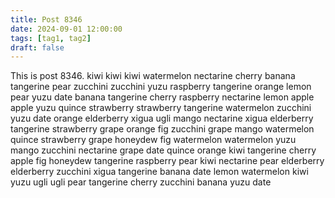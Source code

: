 ```yaml
---
title: Post 8346
date: 2024-09-01 12:00:00
tags: [tag1, tag2]
draft: false
---
```

This is post 8346.
kiwi
kiwi
kiwi
watermelon
nectarine
cherry
banana
tangerine
pear
zucchini
zucchini
yuzu
raspberry
tangerine
orange
lemon
pear
yuzu
date
banana
tangerine
cherry
raspberry
nectarine
lemon
apple
apple
yuzu
quince
strawberry
strawberry
tangerine
watermelon
zucchini
yuzu
date
orange
elderberry
xigua
ugli
mango
nectarine
xigua
elderberry
tangerine
strawberry
grape
orange
fig
zucchini
grape
mango
watermelon
quince
strawberry
grape
honeydew
fig
watermelon
watermelon
yuzu
mango
zucchini
nectarine
grape
date
quince
orange
kiwi
tangerine
cherry
apple
fig
honeydew
tangerine
raspberry
pear
kiwi
nectarine
pear
elderberry
elderberry
zucchini
xigua
tangerine
banana
date
lemon
watermelon
kiwi
yuzu
ugli
ugli
pear
tangerine
cherry
zucchini
banana
yuzu
date
